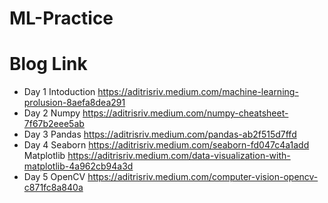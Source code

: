 # ML-Practice
# Blog Link
- Day 1 Intoduction https://aditrisriv.medium.com/machine-learning-prolusion-8aefa8dea291
- Day 2 Numpy https://aditrisriv.medium.com/numpy-cheatsheet-7f67b2eee5ab
- Day 3 Pandas https://aditrisriv.medium.com/pandas-ab2f515d7ffd
- Day 4 Seaborn https://aditrisriv.medium.com/seaborn-fd047c4a1add
        Matplotlib https://aditrisriv.medium.com/data-visualization-with-matplotlib-4a962cb94a3d
- Day 5 OpenCV https://aditrisriv.medium.com/computer-vision-opencv-c871fc8a840a
